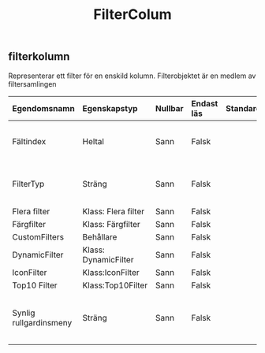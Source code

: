﻿---
title: FilterColum
second_title: Aspose.Cells Cloud Documen
type: docs
url: /sv/specification/model/filtercolumn/
description: "Aspose.Cells Molnmodellspecifikation: FilterColumn. Hantera enkelt Excel och andra kalkylarksdokument med funktioner som att öppna, generera, redigera, dela, slå samman, jämföra och konvertera"
kwords: Excel, Office, Kalkylblad, Cloud REST API, FilterColumn
weight: 50
---
## **filterkolumn**

 Representerar ett filter för en enskild kolumn. Filterobjektet är en medlem av filtersamlingen

| Egendomsnamn| Egenskapstyp| Nullbar| Endast läs| Standardvärde| Beskrivning|
|:- |:- |:- |:- |:- |:- |
| Fältindex| Heltal| Sann| Falsk|| Hämtar och ställer in kolumnoffset i intervallet.|
| FilterTyp| Sträng| Sann| Falsk|| Hämtar och ställer in typen för filtreringsdata.|
| Flera filter| Klass: Flera filter| Sann| Falsk|||
| Färgfilter| Klass: Färgfilter| Sann| Falsk|||
| CustomFilters| Behållare| Sann| Falsk|||
| DynamicFilter| Klass: DynamicFilter| Sann| Falsk|||
| IconFilter| Klass:IconFilter| Sann| Falsk|||
| Top10 Filter| Klass:Top10Filter| Sann| Falsk|||
| Synlig rullgardinsmeny| Sträng| Sann| Falsk||Indikerar om AutoFilter-knappen för denna kolumn är synlig.|

